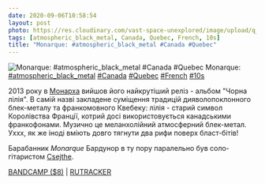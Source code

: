 ```yaml
---
date: 2020-09-06T10:58:54
layout: post
photo: https://res.cloudinary.com/vast-space-unexplored/image/upload/q_auto,dpr_auto,w_auto/photos/photo_1047_06-09-2020_10-58-54.jpg
tags: [atmospheric_black_metal, Canada, Quebec, French, 10s]
title: "Monarque: #atmospheric_black_metal #Canada #Quebec"
---
```

![Monarque: #atmospheric_black_metal #Canada #Quebec](https://res.cloudinary.com/vast-space-unexplored/image/upload/q_auto,dpr_auto,w_auto/photos/photo_1047_06-09-2020_10-58-54.jpg)
Monarque: [#atmospheric_black_metal](/tags/#atmospheric_black_metal) [#Canada](/tags/#Canada) [#Quebec](/tags/#Quebec) [#French](/tags/#French) [#10s](/tags/#10s)

2013 року в [Монарха](/2020-05-12-monarque--atmospheric-black-metal-canada-quebec) вийшов його найкрутіший реліз - альбом &quot;Чорна лілія&quot;. В самій назві закладене суміщення традицій дияволопоклонного блек-металу та франкомовного Квебеку: лілія - старий символ Королівства Франції, котрий досі використовується канадськими франкофонами. Музично це меланхолійний атмосферний блек-метал. Уххх, як же іноді вміють довго тягнути два рифи поверх бласт-бітів!

Барабанник *Monarque* Бардунор в ту пору паралельно був соло-гітаристом [Csejthe](/2020-09-02-csejthe--atmospheric-black-metal-canada-quebec-).

[BANDCAMP ($8)](https://monarqueqc.bandcamp.com/album/lys-noir) \| [RUTRACKER](https://rutracker.org/forum/viewtopic.php?t=4151130)